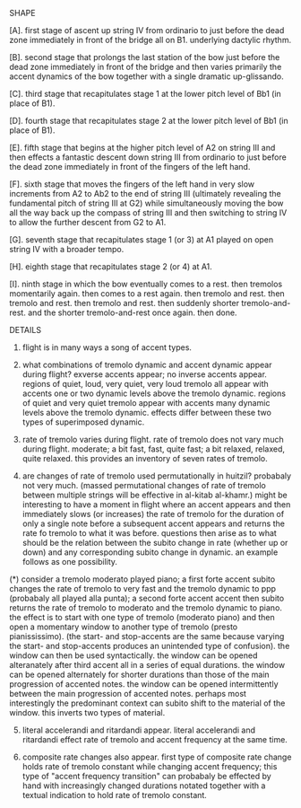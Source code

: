 SHAPE

[A]. first stage of ascent up string IV from ordinario to just before the dead
zone immediately in front of the bridge all on B1. underlying dactylic rhythm.

[B]. second stage that prolongs the last station of the bow just before the dead
zone immediately in front of the bridge and then varies primarily the accent
dynamics of the bow together with a single dramatic up-glissando.

[C]. third stage that recapitulates stage 1 at the lower pitch level of Bb1 (in
place of B1).

[D]. fourth stage that recapitulates stage 2 at the lower pitch level of Bb1 (in
place of B1).

[E]. fifth stage that begins at the higher pitch level of A2 on string III and
then effects a fantastic descent down string III from ordinario to just before
the dead zone immediately in front of the fingers of the left hand.

[F]. sixth stage that moves the fingers of the left hand in very slow increments
from A2 to Ab2 to the end of string III (ultimately revealing the fundamental
pitch of string III at G2) while simultaneously moving the bow all the way back
up the compass of string III and then switching to string IV to allow the
further descent from G2 to A1.

[G]. seventh stage that recapitulates stage 1 (or 3) at A1 played on open
string IV with a broader tempo.

[H]. eighth stage that recapitulates stage 2 (or 4) at A1.

[I]. ninth stage in which the bow eventually comes to a rest. then tremolos
momentarily again. then comes to a rest again. then tremolo and rest. then
tremolo and rest. then tremolo and rest. then suddenly shorter
tremolo-and-rest. and the shorter tremolo-and-rest once again. then done.

DETAILS

1. flight is in many ways a song of accent types.

2. what combinations of tremolo dynamic and accent dynamic appear during
flight? exverse accents appear; no inverse accents appear. regions of quiet,
loud, very quiet, very loud tremolo all appear with accents one or two dynamic
levels above the tremolo dynamic. regions of quiet and very quiet tremolo
appear with accents many dynamic levels above the tremolo dynamic. effects
differ between these two types of superimposed dynamic.

3. rate of tremolo varies during flight. rate of tremolo does not vary much
during flight. moderate; a bit fast, fast, quite fast; a bit relaxed, relaxed,
quite relaxed. this provides an inventory of seven rates of tremolo.

4. are changes of rate of tremolo used permutationally in huitzil? probabaly
not very much. (massed permutational changes of rate of tremolo between
multiple strings will be effective in al-kitab al-khamr.) might be interesting
to have a moment in flight where an accent appears and then immediately slows
(or increases) the rate of tremolo for the duration of only a single note
before a subsequent accent appears and returns the rate fo tremolo to what it
was before. questions then arise as to what should be the relation between the
subito change in rate (whether up or down) and any corresponding subito change
in dynamic. an example follows as one possibility.

(*) consider a tremolo moderato played piano; a first forte accent subito
changes the rate of tremolo to very fast and the tremolo dynamic to ppp
(probabaly all played alla punta); a second forte accent accent then subito
returns the rate of tremolo to moderato and the tremolo dynamic to piano. the
effect is to start with one type of tremolo (moderato piano) and then open a
momentary window to another type of tremolo (presto pianississimo). (the start-
and stop-accents are the same because varying the start- and stop-accents
produces an unintended type of confusion). the window can then be used
syntactically. the window can be opened alteranately after third accent all in
a series of equal durations. the window can be opened alternately for shorter
durations than those of the main progression of accented notes. the window can
be opened intermittently between the main progression of accented notes.
perhaps most interestingly the predominant context can subito shift to the
material of the window. this inverts two types of material.

5. literal accelerandi and ritardandi appear. literal accelerandi and
ritardandi effect rate of tremolo and accent frequency at the same time.

6. composite rate changes also appear. first type of composite rate change
holds rate of tremolo constant while changing accent frequency; this type of
"accent frequency transition" can probabaly be effected by hand with
increasingly changed durations notated together with a textual indication to
hold rate of tremolo constant. 